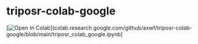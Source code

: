 # triposr-colab-google

[![Open In Colab](https://colab.research.google.com/assets/colab-badge.svg)](colab.research.google.com/github/axwf/triposr-colab-google/blob/main/triposr_colab_google.ipynb]
